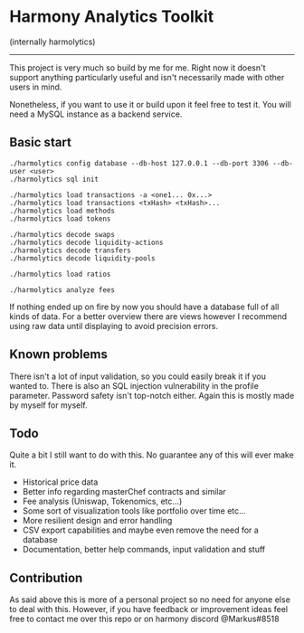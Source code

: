 # Harmony Analytics Toolkit 
(internally harmolytics)

-----

This project is very much so build by me for me. Right now it doesn't support anything particularly useful and isn't necessarily made with other users in mind.

Nonetheless, if you want to use it or build upon it feel free to test it. You will need a MySQL instance as a backend service.

## Basic start
```
./harmolytics config database --db-host 127.0.0.1 --db-port 3306 --db-user <user>
./harmolytics sql init

./harmolytics load transactions -a <one1... 0x...>
./harmolytics load transactions <txHash> <txHash>...
./harmolytics load methods
./harmolytics load tokens

./harmolytics decode swaps
./harmolytics decode liquidity-actions
./harmolytics decode transfers
./harmolytics decode liquidity-pools

./harmolytics load ratios

./harmolytics analyze fees
```
If nothing ended up on fire by now you should have a database full of all kinds of data. For a better overview there are views however I recommend using raw data until displaying to avoid precision errors.

## Known problems
There isn't a lot of input validation, so you could easily break it if you wanted to.
There is also an SQL injection vulnerability in the profile parameter. 
Password safety isn't top-notch either. Again this is mostly made by myself for myself.

## Todo
Quite a bit I still want to do with this. No guarantee any of this will ever make it.

- Historical price data
- Better info regarding masterChef contracts and similar
- Fee analysis (Uniswap, Tokenomics, etc...)
- Some sort of visualization tools like portfolio over time etc...
- More resilient design and error handling
- CSV export capabilities and maybe even remove the need for a database
- Documentation, better help commands, input validation and stuff

## Contribution
As said above this is more of a personal project so no need for anyone else to deal with this. However, if you have feedback or improvement ideas feel free to contact me over this repo or on harmony discord @Markus#8518
